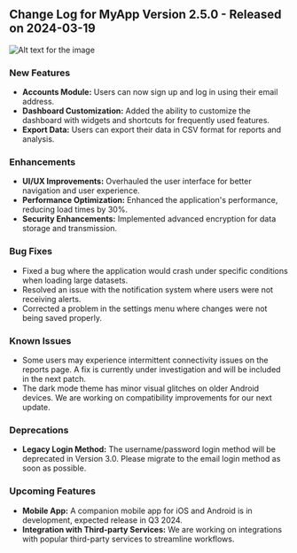 ## Change Log for MyApp Version 2.5.0 - Released on 2024-03-19

![Alt text for the image](https://plus.unsplash.com/premium_photo-1661438314870-d819b854b58e?q=80&w=3870&auto=format&fit=crop&ixlib=rb-4.0.3&ixid=M3wxMjA3fDB8MHxwaG90by1wYWdlfHx8fGVufDB8fHx8fA%3D%3D)

### New Features

- **Accounts Module:** Users can now sign up and log in using their email address.
- **Dashboard Customization:** Added the ability to customize the dashboard with widgets and shortcuts for frequently used features.
- **Export Data:** Users can export their data in CSV format for reports and analysis.

### Enhancements

- **UI/UX Improvements:** Overhauled the user interface for better navigation and user experience.
- **Performance Optimization:** Enhanced the application's performance, reducing load times by 30%.
- **Security Enhancements:** Implemented advanced encryption for data storage and transmission.

### Bug Fixes

- Fixed a bug where the application would crash under specific conditions when loading large datasets.
- Resolved an issue with the notification system where users were not receiving alerts.
- Corrected a problem in the settings menu where changes were not being saved properly.

### Known Issues

- Some users may experience intermittent connectivity issues on the reports page. A fix is currently under investigation and will be included in the next patch.
- The dark mode theme has minor visual glitches on older Android devices. We are working on compatibility improvements for our next update.

### Deprecations

- **Legacy Login Method:** The username/password login method will be deprecated in Version 3.0. Please migrate to the email login method as soon as possible.

### Upcoming Features

- **Mobile App:** A companion mobile app for iOS and Android is in development, expected release in Q3 2024.
- **Integration with Third-party Services:** We are working on integrations with popular third-party services to streamline workflows.


